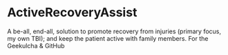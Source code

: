 # ActiveRecoveryAssist
A be-all, end-all, solution to promote recovery from injuries (primary focus, my own TBI); and keep the patient active with family members. For the Geekulcha &amp; GitHub 

